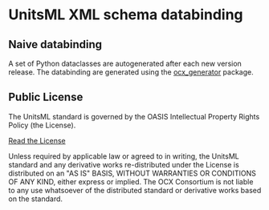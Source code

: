 # UnitsML XML schema databinding 
## Naive databinding
A set of Python dataclasses are autogenerated after each new version release. The databinding are generated using the [ocx_generator](https://pypi.org/project/ocx-generator/) package. 

## Public License
The UnitsML standard is governed by the OASIS Intellectual Property Rights Policy (the License).

[Read the License](LICENSE)

Unless required by applicable law or agreed to in writing, the UnitsML standard and any derivative works re-distributed under the License
is distributed on an "AS IS" BASIS, WITHOUT WARRANTIES OR CONDITIONS OF ANY KIND, either express or implied.
The OCX Consortium is not liable to any use whatsoever of the distributed standard or derivative works based on the standard.
